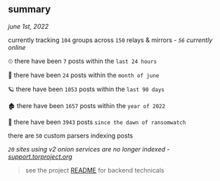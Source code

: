 
## summary
_june 1st, 2022_

currently tracking `104` groups across `150` relays & mirrors - _`56` currently online_

⏲ there have been `7` posts within the `last 24 hours`

🦈 there have been `24` posts within the `month of june`

🪐 there have been `1053` posts within the `last 90 days`

🏚 there have been `1657` posts within the `year of 2022`

🦕 there have been `3943` posts `since the dawn of ransomwatch`

there are `50` custom parsers indexing posts

_`20` sites using v2 onion services are no longer indexed - [support.torproject.org](https://support.torproject.org/onionservices/v2-deprecation/)_

> see the project [README](https://github.com/joshhighet/ransomwatch#ransomwatch--) for backend technicals
